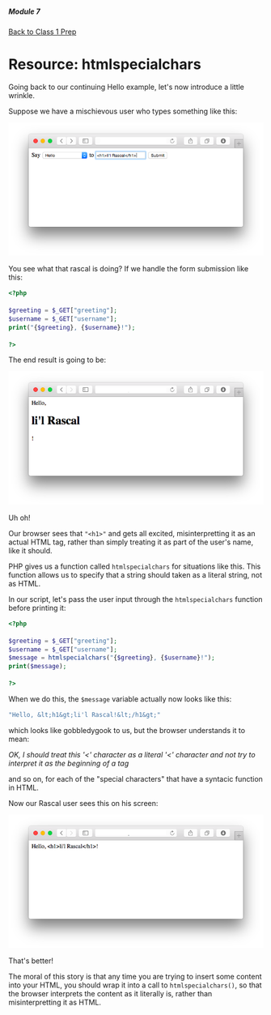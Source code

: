 ##### Module 7
[Back to Class 1 Prep](../../class1-prep)

# Resource: htmlspecialchars

Going back to our continuing Hello example, let's now introduce a little wrinkle.

Suppose we have a mischievous user who types something like this:

<img src="screenshots/rascal-form.png" />

You see what that rascal is doing? If we handle the form submission like this:

```php
<?php 

$greeting = $_GET["greeting"];
$username = $_GET["username"];
print("{$greeting}, {$username}!");

?>
```

The end result is going to be:

<img src="screenshots/rascal-response.png" />

Uh oh!

Our browser sees that `"<h1>"` and gets all excited, misinterpretting it as an actual HTML tag, rather than simply treating it as part of the user's name, like it should.

PHP gives us a function called `htmlspecialchars` for situations like this. This function allows us to specify that a string should taken as a literal string, not as HTML.

In our script, let's pass the user input through the `htmlspecialchars` function before printing it:

```php
<?php 

$greeting = $_GET["greeting"];
$username = $_GET["username"];
$message = htmlspecialchars("{$greeting}, {$username}!");
print($message);

?>
```

When we do this, the `$message` variable actually now looks like this:

```php
"Hello, &lt;h1&gt;li'l Rascal!&lt;/h1&gt;"
```

which looks like gobbledygook to us, but the browser understands it to mean:

*OK, I should treat this '<' character as a literal '<' character and not try to interpret it as the beginning of a tag*

and so on, for each of the "special characters" that have a syntacic function in HTML.

Now our Rascal user sees this on his screen:

<img src="screenshots/rascal-response2.png" />

That's better!

The moral of this story is that any time you are trying to insert some content into your HTML, you should wrap it into a call to `htmlspecialchars()`, so that the browser interprets the content as it literally is, rather than misinterpretting it as HTML.

